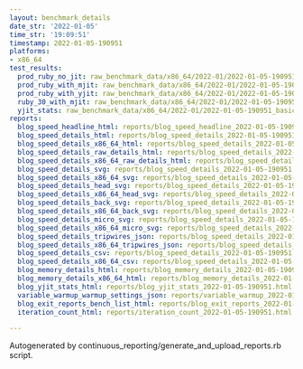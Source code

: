 ```yaml
---
layout: benchmark_details
date_str: '2022-01-05'
time_str: '19:09:51'
timestamp: 2022-01-05-190951
platforms:
- x86_64
test_results:
  prod_ruby_no_jit: raw_benchmark_data/x86_64/2022-01/2022-01-05-190951_basic_benchmark_prod_ruby_no_jit.json
  prod_ruby_with_mjit: raw_benchmark_data/x86_64/2022-01/2022-01-05-190951_basic_benchmark_prod_ruby_with_mjit.json
  prod_ruby_with_yjit: raw_benchmark_data/x86_64/2022-01/2022-01-05-190951_basic_benchmark_prod_ruby_with_yjit.json
  ruby_30_with_mjit: raw_benchmark_data/x86_64/2022-01/2022-01-05-190951_basic_benchmark_ruby_30_with_mjit.json
  yjit_stats: raw_benchmark_data/x86_64/2022-01/2022-01-05-190951_basic_benchmark_yjit_stats.json
reports:
  blog_speed_headline_html: reports/blog_speed_headline_2022-01-05-190951.html
  blog_speed_details_html: reports/blog_speed_details_2022-01-05-190951.html
  blog_speed_details_x86_64_html: reports/blog_speed_details_2022-01-05-190951.x86_64.html
  blog_speed_details_raw_details_html: reports/blog_speed_details_2022-01-05-190951.raw_details.html
  blog_speed_details_x86_64_raw_details_html: reports/blog_speed_details_2022-01-05-190951.x86_64.raw_details.html
  blog_speed_details_svg: reports/blog_speed_details_2022-01-05-190951.svg
  blog_speed_details_x86_64_svg: reports/blog_speed_details_2022-01-05-190951.x86_64.svg
  blog_speed_details_head_svg: reports/blog_speed_details_2022-01-05-190951.head.svg
  blog_speed_details_x86_64_head_svg: reports/blog_speed_details_2022-01-05-190951.x86_64.head.svg
  blog_speed_details_back_svg: reports/blog_speed_details_2022-01-05-190951.back.svg
  blog_speed_details_x86_64_back_svg: reports/blog_speed_details_2022-01-05-190951.x86_64.back.svg
  blog_speed_details_micro_svg: reports/blog_speed_details_2022-01-05-190951.micro.svg
  blog_speed_details_x86_64_micro_svg: reports/blog_speed_details_2022-01-05-190951.x86_64.micro.svg
  blog_speed_details_tripwires_json: reports/blog_speed_details_2022-01-05-190951.tripwires.json
  blog_speed_details_x86_64_tripwires_json: reports/blog_speed_details_2022-01-05-190951.x86_64.tripwires.json
  blog_speed_details_csv: reports/blog_speed_details_2022-01-05-190951.csv
  blog_speed_details_x86_64_csv: reports/blog_speed_details_2022-01-05-190951.x86_64.csv
  blog_memory_details_html: reports/blog_memory_details_2022-01-05-190951.html
  blog_memory_details_x86_64_html: reports/blog_memory_details_2022-01-05-190951.x86_64.html
  blog_yjit_stats_html: reports/blog_yjit_stats_2022-01-05-190951.html
  variable_warmup_warmup_settings_json: reports/variable_warmup_2022-01-05-190951.warmup_settings.json
  blog_exit_reports_bench_list_html: reports/blog_exit_reports_2022-01-05-190951.bench_list.html
  iteration_count_html: reports/iteration_count_2022-01-05-190951.html

---
```

Autogenerated by continuous_reporting/generate_and_upload_reports.rb script.
